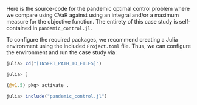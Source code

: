 Here is the source-code for the pandemic optimal control problem where we
compare using CVaR against using an integral and/or a maximum measure for the 
objective function. The entirety of this case study is self-contained in 
`pandemic_control.jl`. 

To configure the required packages, we recommend creating a Julia environment 
using the included `Project.toml` file. Thus, we can configure the environment and 
run the case study via:
```julia
julia> cd("[INSERT_PATH_TO_FILES]")

julia> ]

(@v1.5) pkg> activate .

julia> include("pandemic_control.jl")
```
